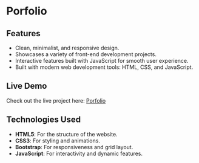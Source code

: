 # Porfolio

## Features
- Clean, minimalist, and responsive design.
- Showcases a variety of front-end development projects.
- Interactive features built with JavaScript for smooth user experience.
- Built with modern web development tools: HTML, CSS, and JavaScript.

## Live Demo
Check out the live project here: [Porfolio](https://alyrakku.github.io/)

## Technologies Used
- **HTML5**: For the structure of the website.
- **CSS3**: For styling and animations.
- **Bootstrap**: For responsiveness and grid layout.
- **JavaScript**: For interactivity and dynamic features.
